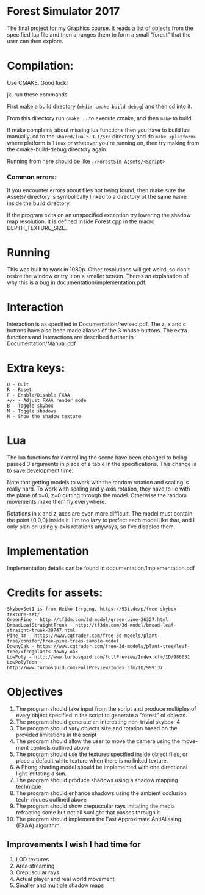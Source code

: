 # Forest Simulator 2017
The final project for my Graphics course. It reads a list of objects from the specified lua file and then arranges them to form a small "forest" that the user can then explore.

# Compilation:
Use CMAKE. Good luck!

jk, run these commands

First make a build directory (```mkdir cmake-build-debug```) and then cd into it.

From this directory run ```cmake ..``` to execute cmake, and then ```make``` to build.

If make complains about missing lua functions then you have to build lua manually. cd to the ```shared/lua-5.3.1/src``` directory and do ```make <platform>``` where platform is ```linux``` or whatever you're running on, then try making from the cmake-build-debug directory again.

Running from here should be like ```./ForestSim Assets/<Script>```

### Common errors:
If you encounter errors about files not being found, then make sure the Assets/ directory is symbolically linked to a directory of the same name inside the build directory.

If the program exits on an unspecified exception try lowering the shadow map resolution. It is defined inside Forest.cpp in the macro DEPTH_TEXTURE_SIZE.

# Running
This was built to work in 1080p. Other resolutions will get weird, so don't resize the window or try it on a smaller screen. Theres an explanation of why this is a bug in documentation/implementation.pdf.

# Interaction
Interaction is as specified in Documentation/revised.pdf. The z, x and c buttons have also been made aliases of the 3 mouse buttons. The extra functions and interactions are described further in Documentation/Manual.pdf

# Extra keys:
    Q - Quit
    R - Reset
    F - Enable/Disable FXAA
    +/- - Adjust FXAA render mode
    B - Toggle skybox
    M - Toggle shadows
    N - Show the shadow texture

# Lua
The lua functions for controlling the scene have been changed to being passed 3 arguments in place of a table in the specifications. This change is to save development time.

Note that getting models to work with the random rotation and scaling is really hard. To work with scaling and y-axis rotation, they have to lie with the plane of x=0, z=0 cutting through the model. Otherwise the random movements make them fly everywhere.

Rotations in x and z-axes are even more difficult. The model must contain the point {0,0,0} inside it. I'm too lazy to perfect each model like that, and I only plan on using y-axis rotations anyways, so I've disabled them.

# Implementation
Implementation details can be found in documentation/Implementation.pdf

# Credits for assets:
    SkyboxSet1 is from Heiko Irrgang, https://93i.de/p/free-skybox-texture-set/
    GreenPine - http://tf3dm.com/3d-model/green-pine-26327.html
    BroadLeafStraightTrunk - http://tf3dm.com/3d-model/broad-leaf-straight-trunk-39747.html
    Pine_4m - https://www.cgtrader.com/free-3d-models/plant-tree/conifer/free-pine-trees-sample-model
    DownyOak - https://www.cgtrader.com/free-3d-models/plant-tree/leaf-tree/xfrogplants-downy-oak
    LowPoly - http://www.turbosquid.com/FullPreview/Index.cfm/ID/986631
    LowPolyToon - http://www.turbosquid.com/FullPreview/Index.cfm/ID/999137

# Objectives
1. The program should take input from the script and produce multiples of every object specified in the script to generate a ”forest” of objects.
2. The program should generate an interesting non-trivial skybox. 4
3. The program should vary objects size and rotation based on the provided limitations in the script
4. The program should allow the user to move the camera using the move- ment controls outlined above
5. The program should use the textures specified inside object files, or place a default white texture when there is no linked texture.
6. A Phong shading model should be implemented with one directional light imitating a sun.
7. The program should produce shadows using a shadow mapping technique
8. The program should enhance shadows using the ambient occlusion tech- niques outlined above
9. The program should show crepuscular rays imitating the media refracting some but not all sunlight that passes through it.
10. The program should implement the Fast Approximate AntiAliasing (FXAA) algorithm.

## Improvements I wish I had time for
1. LOD textures
2. Area streaming
3. Crepuscular rays
4. Actual player and real world movement
5. Smaller and multiple shadow maps
